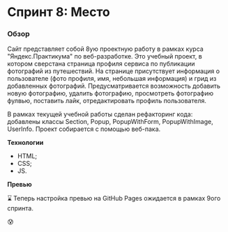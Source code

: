 # Спринт 8: Место

### Обзор

Сайт представляет собой 8ую проектную работу в рамках курса "Яндекс.Практикума" по веб-разработке. 
Это учебный проект, в котором сверстана страница профиля сервиса по публикации фотографий из путешествий. На странице присутствует информация о пользователе (фото профиля, имя, небольшая информация) и грид из добавленных фотографий. Предусматривается возможность добавить новую фотографию, удалить фотографию, просмотреть фотографию фулвью, поставить лайк, отредактировать профиль пользователя.

В рамках текущей учебной работы сделан рефакторинг кода: добавлены классы Section, Popup, PopupWithForm, PopupWithImage, UserInfo. Проект собирается с помощью веб-пака. 

**Технологии**

* HTML;
* CSS;
* JS.

**Превью** 

⌛️
Теперь настройка превью на GitHub Pages ожидается в рамках 9ого спринта. 

😰
